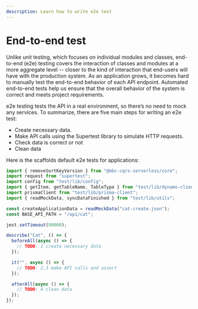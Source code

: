 ```yaml
---
description: Learn how to write e2e test
---
```


# End-to-end test

Unlike unit testing, which focuses on individual modules and classes, end-to-end (e2e) testing covers the interaction of classes and modules at a more aggregate level -- closer to the kind of interaction that end-users will have with the production system. As an application grows, it becomes hard to manually test the end-to-end behavior of each API endpoint. Automated end-to-end tests help us ensure that the overall behavior of the system is correct and meets project requirements.

e2e testing tests the API in a real environment, so there’s no need to mock any services. To summarize, there are five main steps for writing an e2e test:

- Create necessary data.
- Make API calls using the Supertest library to simulate HTTP requests.
- Check data is correct or not
- Clean data

Here is the scaffolds default e2e tests for applications:

```ts
import { removeSortKeyVersion } from "@mbc-cqrs-serverless/core";
import request from "supertest";
import config from "test/lib/config";
import { getItem, getTableName, TableType } from "test/lib/dynamo-client";
import prismaClient from "test/lib/prisma-client";
import { readMockData, syncDataFinished } from "test/lib/utils";

const createApplicationData = readMockData("cat-create.json");
const BASE_API_PATH = "/api/cat";

jest.setTimeout(90000);

describe("Cat", () => {
  beforeAll(async () => {
    // TODO: 1 create necessary data
  });

  it("", async () => {
    // TODO: 2,3 make API calls and assert
  });

  afterAll(async () => {
    // TODO: 4 clean data
  });
});
```
